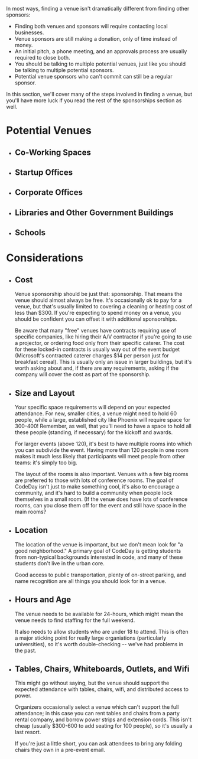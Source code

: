 In most ways, finding a venue isn't dramatically different from finding other sponsors:

* Finding both venues and sponsors will require contacting local businesses.
* Venue sponsors are still making a donation, only of time instead of money.
* An initial pitch, a phone meeting, and an approvals process are usually required to close both.
* You should be talking to multiple potential venues, just like you should be talking to multiple potential sponsors.
* Potential venue sponsors who can't commit can still be a regular sponsor.

In this section, we'll cover many of the steps involved in finding a venue, but you'll have more luck if you read the rest of the sponsorships section as well.

# Potential Venues

* ## Co-Working Spaces

* ## Startup Offices

* ## Corporate Offices

* ## Libraries and Other Government Buildings

* ## Schools


# Considerations

* ## Cost

  Venue sponsorship should be just that: sponsorship. That means the venue should almost always be free. It's occasionally ok to pay for a venue, but that's usually limited to covering a cleaning or heating cost of less than $300. If you're expecting to spend money on a venue, you should be confident you can offset it with additional sponsorships.

  Be aware that many "free" venues have contracts requiring use of specific companies, like hiring their A\/V contractor if you're going to use a projector, or ordering food only from their specific caterer. The cost for these locked-in contracts is usually way out of the event budget \(Microsoft's contracted caterer charges $14 per person just for breakfast cereal\). This is usually only an issue in larger buildings, but it's worth asking about and, if there are any requirements, asking if the company will cover the cost as part of the sponsorship.

* ## Size and Layout

  Your specific space requirements will depend on your expected attendance. For new, smaller cities, a venue might need to hold 60 people, while a large, established city like Phoenix will require space for 300-400! Remember, as well, that you'll need to have a space to hold all these people \(standing, if necessary\) for the kickoff and awards.
  
  For larger events \(above 120\), it's best to have multiple rooms into which you can subdivide the event. Having more than 120 people in one room makes it much less likely that participants will meet people from other teams: it's simply too big.

  The layout of the rooms is also important. Venues with a few big rooms are preferred to those with lots of conference rooms. The goal of CodeDay isn't just to make something cool, it's also to encourage a community, and it's hard to build a community when people lock themselves in a small room. \(If the venue does have lots of conference rooms, can you close them off for the event and still have space in the main rooms?

* ## Location

  The location of the venue is important, but we don't mean look for "a good neighborhood." A primary goal of CodeDay is getting students from non-typical backgrounds interested in code, and many of these students don't live in the urban core.

  Good access to public transportation, plenty of on-street parking, and name recognition are all things you should look for in a venue.

* ## Hours and Age

  The venue needs to be available for 24-hours, which might mean the venue needs to find staffing for the full weekend.

  It also needs to allow students who are under 18 to attend. This is often a major sticking point for really large organiations (particularly universities), so it's worth double-checking -- we've had problems in the past.

* ## Tables, Chairs, Whiteboards, Outlets, and Wifi

  This might go without saying, but the venue should support the expected attendance with tables, chairs, wifi, and distributed access to power.

  Organizers occasionally select a venue which can't support the full attendance; in this case you can rent tables and chairs from a party rental company, and borrow power strips and extension cords. This isn't cheap (usually $300-600 to add seating for 100 people), so it's usually a last resort.

  If you're just a little short, you can ask attendees to bring any folding chairs they own in a pre-event email.